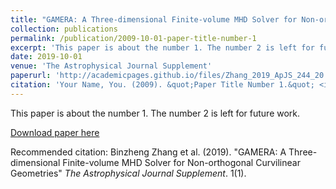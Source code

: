 ```yaml
---
title: "GAMERA: A Three-dimensional Finite-volume MHD Solver for Non-orthogonal Curvilinear Geometries"
collection: publications
permalink: /publication/2009-10-01-paper-title-number-1
excerpt: 'This paper is about the number 1. The number 2 is left for future work.'
date: 2019-10-01
venue: 'The Astrophysical Journal Supplement'
paperurl: 'http://academicpages.github.io/files/Zhang_2019_ApJS_244_20.pdf'
citation: 'Your Name, You. (2009). &quot;Paper Title Number 1.&quot; <i>Journal 1</i>. 1(1).'
---
```

This paper is about the number 1. The number 2 is left for future work.

[Download paper here](http://academicpages.github.io/files/paper1.pdf)

Recommended citation: Binzheng Zhang et al. (2019). "GAMERA: A Three-dimensional Finite-volume MHD Solver for Non-orthogonal Curvilinear Geometries" <i>The Astrophysical Journal Supplement</i>. 1(1).
